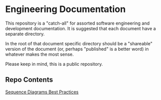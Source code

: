 # Engineering Documentation

This repository is a "catch-all" for assorted software engineering and
development documentation. It is suggested that each document have a
separate directory.

In the root of that document specific directory should be a "shareable"
version of the document (or, perhaps "published" is a better word)
in whatever makes the most sense.

Please keep in mind, this is a public repository.

## Repo Contents

[Sequence Diagrams Best Practices](./sequence_diagrams/doc/Sequence_Diagrams.md)


